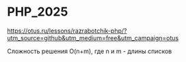 # PHP_2025

https://otus.ru/lessons/razrabotchik-php/?utm_source=github&utm_medium=free&utm_campaign=otus


Сложность решения O(n+m), где n и m - длины списков